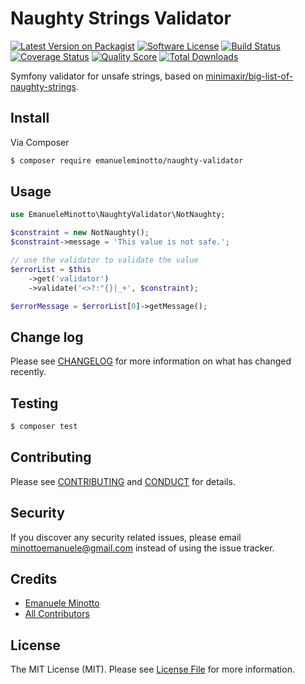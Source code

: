 # Naughty Strings Validator

[![Latest Version on Packagist][ico-version]][link-packagist]
[![Software License][ico-license]](LICENSE.md)
[![Build Status][ico-travis]][link-travis]
[![Coverage Status][ico-scrutinizer]][link-scrutinizer]
[![Quality Score][ico-code-quality]][link-code-quality]
[![Total Downloads][ico-downloads]][link-downloads]

Symfony validator for unsafe strings, based on [minimaxir/big-list-of-naughty-strings](https://github.com/minimaxir/big-list-of-naughty-strings).

## Install

Via Composer

``` bash
$ composer require emanueleminotto/naughty-validator
```

## Usage

``` php
use EmanueleMinotto\NaughtyValidator\NotNaughty;

$constraint = new NotNaughty();
$constraint->message = 'This value is not safe.';

// use the validator to validate the value
$errorList = $this
    ->get('validator')
    ->validate('<>?:"{}|_+', $constraint);

$errorMessage = $errorList[0]->getMessage();
```

## Change log

Please see [CHANGELOG](CHANGELOG.md) for more information on what has changed recently.

## Testing

``` bash
$ composer test
```

## Contributing

Please see [CONTRIBUTING](CONTRIBUTING.md) and [CONDUCT](CONDUCT.md) for details.

## Security

If you discover any security related issues, please email minottoemanuele@gmail.com instead of using the issue tracker.

## Credits

- [Emanuele Minotto][link-author]
- [All Contributors][link-contributors]

## License

The MIT License (MIT). Please see [License File](LICENSE.md) for more information.

[ico-version]: https://img.shields.io/packagist/v/emanueleminotto/naughty-validator.svg?style=flat-square
[ico-license]: https://img.shields.io/badge/license-MIT-brightgreen.svg?style=flat-square
[ico-travis]: https://img.shields.io/travis/EmanueleMinotto/naughty-validator/master.svg?style=flat-square
[ico-scrutinizer]: https://img.shields.io/scrutinizer/coverage/g/emanueleminotto/naughty-validator.svg?style=flat-square
[ico-code-quality]: https://img.shields.io/scrutinizer/g/emanueleminotto/naughty-validator.svg?style=flat-square
[ico-downloads]: https://img.shields.io/packagist/dt/emanueleminotto/naughty-validator.svg?style=flat-square

[link-packagist]: https://packagist.org/packages/emanueleminotto/naughty-validator
[link-travis]: https://travis-ci.org/EmanueleMinotto/naughty-validator
[link-scrutinizer]: https://scrutinizer-ci.com/g/emanueleminotto/naughty-validator/code-structure
[link-code-quality]: https://scrutinizer-ci.com/g/emanueleminotto/naughty-validator
[link-downloads]: https://packagist.org/packages/emanueleminotto/naughty-validator
[link-author]: https://github.com/EmanueleMinotto
[link-contributors]: ../../contributors
